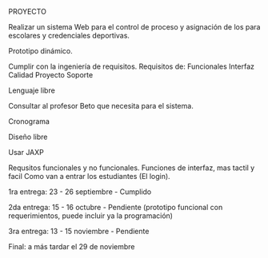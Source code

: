 PROYECTO

Realizar un sistema Web para el control de proceso y asignación de los para escolares y credenciales deportivas.

Prototipo dinámico.

Cumplir con la ingeniería de requisitos.
Requisitos de:
Funcionales
Interfaz 
Calidad
Proyecto
Soporte

Lenguaje libre 


Consultar al profesor Beto que necesita para el sistema.

Cronograma

Diseño libre

Usar JAXP

Requsitos funcionales y no funcionales.
Funciones de interfaz, mas tactil y facil
Como van a entrar los estudiantes (El login).

1ra entrega: 23 - 26 septiembre - Cumplido

2da entrega: 15 - 16 octubre - Pendiente (prototipo funcional con requerimientos, puede incluir ya la programación)

3ra entrega: 13 - 15 noviembre - Pendiente

Final: a más tardar el 29 de noviembre
